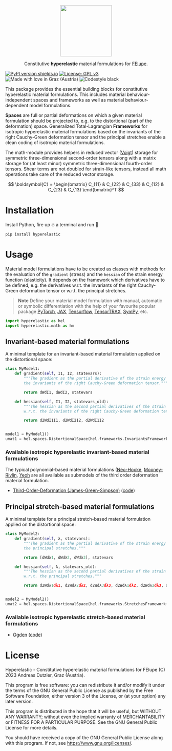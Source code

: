 <p align="center">
  <a href="https://github.com/adtzlr/hyperelastic"><img src="https://github.com/adtzlr/hyperelastic/assets/5793153/499f3f9a-6e1d-4b37-877f-bf8d519e4fe6" height="160px"/></a>
  <p align="center">Constitutive <b>hyperelastic</b> material formulations for <a href="https://github.com/adtzlr/felupe">FElupe</a>.</p>
</p>

[![PyPI version shields.io](https://img.shields.io/pypi/v/hyperelastic.svg)](https://pypi.python.org/pypi/hyperelastic/) [![License: GPL v3](https://img.shields.io/badge/License-GPLv3-blue.svg)](https://www.gnu.org/licenses/gpl-3.0) ![Made with love in Graz (Austria)](https://img.shields.io/badge/Made%20with%20%E2%9D%A4%EF%B8%8F%20in-Graz%20(Austria)-0c674a) ![Codestyle black](https://img.shields.io/badge/code%20style-black-black)

This package provides the essential building blocks for constitutive hyperelastic material formulations. This includes material behaviour-independent spaces and frameworks as well as material behaviour-dependent model formulations.

**Spaces** are full or partial deformations on which a given material formulation should be projected to, e.g. to the distortional (part of the deformation) space. Generalized Total-Lagrangian **Frameworks** for isotropic hyperelastic material formulations based on the invariants of the right Cauchy-Green deformation tensor and the principal stretches enable a clean coding of isotropic material formulations.

The math-module provides helpers in reduced vector ([Voigt](https://en.wikipedia.org/wiki/Voigt_notation)) storage for symmetric three-dimensional second-order tensors along with a matrix storage for (at least minor) symmetric three-dimensional fourth-order tensors. Shear terms are not doubled for strain-like tensors, instead all math operations take care of the reduced vector storage.

$$ \boldsymbol{C} = \begin{bmatrix} C_{11} & C_{22} & C_{33} & C_{12} & C_{23} & C_{13} \end{bmatrix}^T $$

# Installation
Install Python, fire up 🔥 a terminal and run 🏃

```shell
pip install hyperelastic
```

# Usage
Material model formulations have to be created as classes with methods for the evaluation of the `gradient` (stress) and the `hessian` of the strain energy function (elasticity). It depends on the framework which derivatives have to be defined, e.g. the derivatives w.r.t. the invariants of the right Cauchy-Green deformation tensor or w.r.t. the principal stretches.

> **Note**
> Define your material model formulation with manual, automatic or symbolic differentiation with the help of your favourite popular package [PyTorch](https://pytorch.org/), [JAX](https://jax.readthedocs.io/en/latest/), [Tensorflow](https://www.tensorflow.org/), [TensorTRAX](https://github.com/adtzlr/tensortrax), [SymPy](https://www.sympy.org/en/index.html), etc.

```python
import hyperelastic as hel
import hyperelastic.math as hm
```

## Invariant-based material formulations
A minimal template for an invariant-based material formulation applied on the distortional space:

```python
class MyModel1:
    def gradient(self, I1, I2, statevars):
        """The gradient as the partial derivative of the strain energy function w.r.t.
        the invariants of the right Cauchy-Green deformation tensor."""

        return dWdI1, dWdI2, statevars

    def hessian(self, I1, I2, statevars_old):
        """The hessian as the second partial derivatives of the strain energy function
        w.r.t. the invariants of the right Cauchy-Green deformation tensor."""

        return d2WdI1I1, d2WdI2I2, d2WdI1I2


model1 = MyModel1()
umat1 = hel.spaces.DistortionalSpace(hel.frameworks.InvariantsFramework(model1))
```

### Available isotropic hyperelastic invariant-based material formulations
The typical polynomial-based material formulations ([Neo-Hooke](https://en.wikipedia.org/wiki/Neo-Hookean_solid), [Mooney-Rivlin](https://en.wikipedia.org/wiki/Mooney%E2%80%93Rivlin_solid), [Yeoh](https://en.wikipedia.org/wiki/Yeoh_(hyperelastic_model)) are all available as submodels of the third order deformation material formulation.

- [Third-Order-Deformation (James-Green-Simpson)](https://onlinelibrary.wiley.com/doi/abs/10.1002/app.1975.070190723) ([code](https://github.com/adtzlr/hyperelastic/blob/main/src/hyperelastic/models/invariants/_third_order_deformation.py))


## Principal stretch-based material formulations
A minimal template for a principal stretch-based material formulation applied on the distortional space:

```python
class MyModel2:
    def gradient(self, λ, statevars):
        """The gradient as the partial derivative of the strain energy function w.r.t.
        the principal stretches."""

        return [dWdλ1, dWdλ2, dWdλ3], statevars

    def hessian(self, λ, statevars_old):
        """The hessian as the second partial derivatives of the strain energy function
        w.r.t. the principal stretches."""

        return d2Wdλ1dλ1, d2Wdλ2dλ2, d2Wdλ3dλ3, d2Wdλ1dλ2, d2Wdλ2dλ3, d2Wdλ1dλ3


model2 = MyModel2()
umat2 = hel.spaces.DistortionalSpace(hel.frameworks.StretchesFramework(model2))
```

### Available isotropic hyperelastic stretch-based material formulations
- [Ogden](https://en.wikipedia.org/wiki/Ogden_(hyperelastic_model)) ([code](https://github.com/adtzlr/hyperelastic/blob/main/src/hyperelastic/models/stretches/_ogden.py))

# License
Hyperelastic - Constitutive hyperelastic material formulations for FElupe (C) 2023 Andreas Dutzler, Graz (Austria).

This program is free software: you can redistribute it and/or modify it under the terms of the GNU General Public License as published by the Free Software Foundation, either version 3 of the License, or (at your option) any later version.

This program is distributed in the hope that it will be useful, but WITHOUT ANY WARRANTY; without even the implied warranty of MERCHANTABILITY or FITNESS FOR A PARTICULAR PURPOSE. See the GNU General Public License for more details.

You should have received a copy of the GNU General Public License along with this program. If not, see <https://www.gnu.org/licenses/>.
